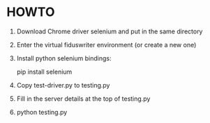 HOWTO
======

1. Download Chrome driver selenium and put in the same directory

2. Enter the virtual fiduswriter environment (or create a new one)

3. Install python selenium bindings:

    pip install selenium

4. Copy test-driver.py to testing.py

5. Fill in the server details at the top of testing.py

6. python testing.py
